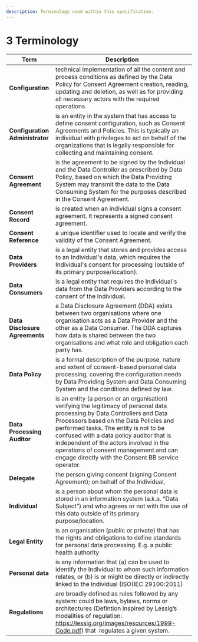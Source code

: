 ```yaml
---
description: Terminology used within this specification.
---
```


# 3 Terminology

| **Term**                        | **Description**                                                                                                                                                                                                                                                                                                                                                                                      |
| ------------------------------- | ---------------------------------------------------------------------------------------------------------------------------------------------------------------------------------------------------------------------------------------------------------------------------------------------------------------------------------------------------------------------------------------------------- |
| **Configuration**               | technical implementation of all the content and process conditions as defined by the Data Policy for Consent Agreement creation, reading, updating and deletion, as well as for providing all necessary actors with the required operations                                                                                                                                                          |
| **Configuration Administrator** | is an entity in the system that has access to define consent configuration, such as Consent Agreements and Policies. This is typically an individual with privileges to act on behalf of the organizations that is legally responsible for collecting and maintaining consent.                                                                                                                       |
| **Consent Agreement**           | is the agreement to be signed by the Individual and the Data Controller as prescribed by Data Policy, based on which the Data Providing System may transmit the data to the Data Consuming System for the purposes described in the Consent Agreement.                                                                                                                                               |
| **Consent Record**              | is created when an individual signs a consent agreement. It represents a signed consent agreement.                                                                                                                                                                                                                                                                                                   |
| **Consent Reference**           | a unique identifier used to locate and verify the validity of the Consent Agreement.                                                                                                                                                                                                                                                                                                                 |
| **Data Providers**              | is a legal entity that stores and provides access to an Individual's data, which requires the Individual's consent for processing (outside of its primary purpose/location).                                                                                                                                                                                                                         |
| **Data Consumers**              | is a legal entity that requires the Individual's data from the Data Providers according to the consent of the Individual.                                                                                                                                                                                                                                                                            |
| **Data Disclosure Agreements**  | a Data Disclosure Agreement (DDA) exists between two organisations where one organisation acts as a Data Provider and the other as a Data Consumer. The DDA captures how data is shared between the two organisations and what role and obligation each party has.                                                                                                                                   |
| **Data Policy**                 | is a formal description of the purpose, nature and extent of consent-based personal data processing, covering the configuration needs by Data Providing System and Data Consuming System and the conditions defined by law.                                                                                                                                                                          |
| **Data Processing Auditor**     | is an entity (a person or an organisation) verifying the legitimacy of personal data processing by Data Controllers and Data Processors based on the Data Policies and performed tasks. The entity is not to be confused with a data policy auditor that is independent of the actors involved in the operations of consent management and can engage directly with the Consent BB service operator. |
| **Delegate**                    | the person giving consent (signing Consent Agreement); on behalf of the Individual,                                                                                                                                                                                                                                                                                                                  |
| **Individual**                  | is a person about whom the personal data is stored in an information system (a.k.a. “Data Subject”) and who agrees or not with the use of this data outside of its primary purpose/location.                                                                                                                                                                                                         |
| **Legal Entity**                | is an organisation (public or private) ​that has the rights and obligations to define standards for personal data processing. E.g. a public health authority                                                                                                                                                                                                                                         |
| **Personal data**               | is any information that (a) can be used to identify the Individual to whom such information relates, or (b) is or might be directly or indirectly linked to the Individual (ISO(IEC 29100:2011)                                                                                                                                                                                                      |
| **Regulations**                 | are broadly defined as rules followed by any system: could be laws, bylaws, ​norms or architectures (Defintion inspired by Lessig’s modalities of regulation: https://lessig.org/images/resources/1999-Code.pdf) that ​ regulates a given system.                                                                                                                                                    |
